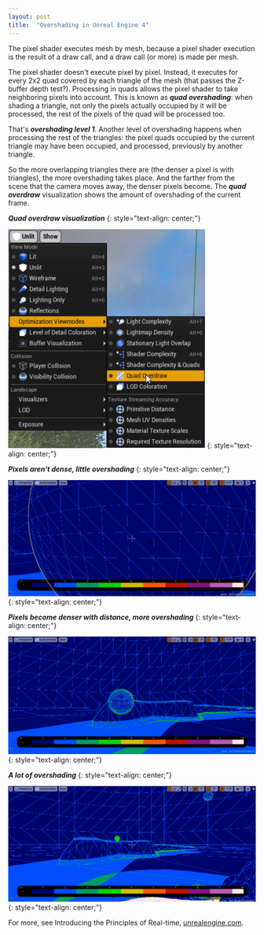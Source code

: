 ```yaml
---
layout: post
title:  "Overshading in Unreal Engine 4"
---
```

The pixel shader executes mesh by mesh, because a pixel shader execution is the result of a draw call, and a draw call (or more) is made per mesh.

The pixel shader doesn't execute pixel by pixel. Instead, it executes for every 2x2 quad covered by each triangle of the mesh (that passes the Z-buffer depth test?). Processing in quads allows the pixel shader to take neighboring pixels into account. This is known as ***quad overshading***: when shading a triangle, not only the pixels actually occupied by it will be processed, the rest of the pixels of the quad will be processed too.

That's ***overshading level 1***. Another level of overshading happens when processing the rest of the triangles: the pixel quads occupied by the current triangle may have been occupied, and processed, previously by another triangle.

So the more overlapping triangles there are (the denser a pixel is with triangles), the more overshading takes place. And the farther from the scene that the camera moves away, the denser pixels become. The ***quad overdraw*** visualization shows the amount of overshading of the current frame.

***Quad overdraw visualization***
{: style="text-align: center;"}

![](/assets/2020-04-28-overshading-in-ue4/1.png)
{: style="text-align: center;"}

***Pixels aren't dense, little overshading***
{: style="text-align: center;"}

![](/assets/2020-04-28-overshading-in-ue4/2.png)
{: style="text-align: center;"}

***Pixels become denser with distance, more overshading***
{: style="text-align: center;"}

![](/assets/2020-04-28-overshading-in-ue4/3.png)
{: style="text-align: center;"}

***A lot of overshading***
{: style="text-align: center;"}

![](/assets/2020-04-28-overshading-in-ue4/4.png)
{: style="text-align: center;"}

For more, see Introducing the Principles of Real-time, [unrealengine.com](https://www.unrealengine.com/en-US/onlinelearning-courses).